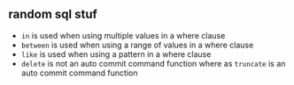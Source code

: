 ## random sql stuf
- `in` is used when using multiple values in a where clause
- `between` is used when using a range of values in a where clause
- `like` is used when using a pattern in a where clause
- `delete` is not an auto commit command function where as `truncate` is an auto commit command function

